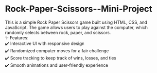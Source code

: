 # Rock-Paper-Scissors--Mini-Project
This is a simple Rock Paper Scissors game built using HTML, CSS, and JavaScript. The game allows users to play against the computer, which randomly selects between rock, paper, and scissors.
<br>
✨ Features:
<br>
✔️ Interactive UI with responsive design
<br>
✔️ Randomized computer moves for a fair challenge
<br>
✔️ Score tracking to keep track of wins, losses, and ties
<br>
✔️ Smooth animations and user-friendly experience
